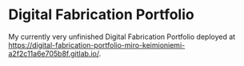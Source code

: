 # Digital Fabrication Portfolio

My currently very unfinished Digital Fabrication Portfolio deployed at https://digital-fabrication-portfolio-miro-keimioniemi-a2f2c11a6e705b8f.gitlab.io/.
